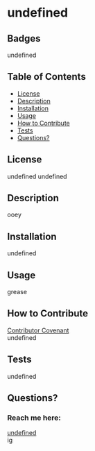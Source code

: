 # undefined
  ## Badges
  undefined
  ## Table of Contents
  * [License](#license)
  * [Description](#description)
  * [Installation](#installation)
  * [Usage](#usage)
  * [How to Contribute](#how-to-contribute)
  * [Tests](#tests)
  * [Questions?](#questions)
  ## License
  undefined
  undefined
  ## Description
  ooey
  ## Installation
  undefined
  ## Usage
  grease
  ## How to Contribute
  [Contributor Covenant](https://www.contributor-covenant.org/)  
  undefined
  ## Tests
  undefined
  ## Questions?
  ### Reach me here: 
  [undefined](https://github.com/undefined)  
  ig